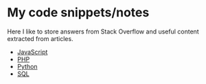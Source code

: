 # My code snippets/notes

Here I like to store answers from Stack Overflow and useful content extracted from articles.

* [JavaScript](https://github.com/Andrei0872/my-dev-notes/tree/master/JavaScript)
* [PHP](https://github.com/Andrei0872/my-dev-notes/tree/master/PHP)
* [Python](https://github.com/Andrei0872/my-dev-notes/tree/master/Python)
* [SQL](https://github.com/Andrei0872/my-dev-notes/tree/master/SQL)